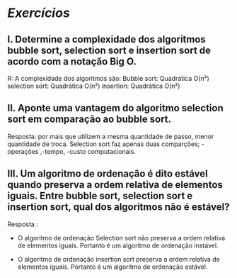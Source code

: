 # *Exercícios* 

## I. Determine a complexidade dos algoritmos bubble sort, selection sort e insertion sort de acordo com a notação Big O.
R: A complexidade dos algoritmos são:
Bubble sort: Quadrática O(n²)
selection sort: Quadrática O(n²)
insertion: Quadrática O(n²)

## II. Aponte uma vantagem do algoritmo selection sort em comparação ao bubble sort.
Resposta: por mais que utilizem a mesma quantidade de passo, menor quantidade de troca.
Selection sort faz apenas duas comparções; -operações ,-tempo, -custo computacionais.

## III. Um algoritmo de ordenação é dito estável quando preserva a ordem relativa de elementos iguais. Entre bubble sort, selection sort e insertion sort, qual dos algoritmos não é estável?
Resposta :

- O algoritmo de ordenação Selection sort não preserva a ordem relativa de elementos iguais. Portanto é um algoritmo de ordenação instável.

- O algoritmo de ordenação insertion sort preserva a ordem relativa de elementos iguais. Portanto é um algoritmo de ordenação estável.

